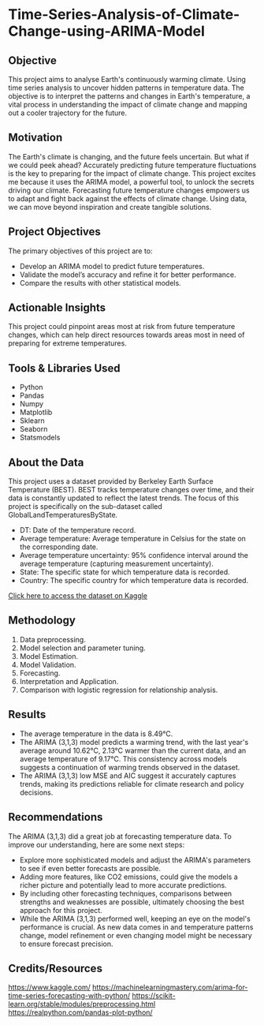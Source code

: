 # Time-Series-Analysis-of-Climate-Change-using-ARIMA-Model

## Objective
This project aims to analyse Earth's continuously warming climate. Using time series analysis to uncover hidden patterns in temperature data. The objective is to interpret the patterns and changes in Earth's temperature, a vital process in understanding the impact of climate change and mapping out a cooler trajectory for the future.


## Motivation
The Earth's climate is changing, and the future feels uncertain. But what if we could peek ahead? Accurately predicting future temperature fluctuations is the key to preparing for the impact of climate change. This project excites me because it uses the ARIMA model, a powerful tool, to unlock the secrets driving our climate. Forecasting future temperature changes empowers us to adapt and fight back against the effects of climate change. Using data, we can move beyond inspiration and create tangible solutions.

## Project Objectives
The primary objectives of this project are to:
- Develop an ARIMA model to predict future temperatures.
- Validate the model’s accuracy and refine it for better performance.
- Compare the results with other statistical models.
  
## Actionable Insights 
This project could pinpoint areas most at risk from future temperature changes, which can help direct resources towards areas most in need of preparing for extreme temperatures.

## Tools & Libraries Used
- Python 
- Pandas
- Numpy
- Matplotlib
- Sklearn
- Seaborn
- Statsmodels


## About the Data
This project uses a dataset provided by Berkeley Earth Surface Temperature (BEST). BEST tracks temperature changes over time, and their data is constantly updated to reflect the latest trends. The focus of this project is specifically on the sub-dataset called GlobalLandTemperaturesByState.

- DT: Date of the temperature record.
- Average temperature:	Average temperature in Celsius for the state on the corresponding date.
- Average temperature uncertainty:	95% confidence interval around the average temperature (capturing measurement uncertainty).
- State:	The specific state for which temperature data is recorded.
- Country:	The specific country for which temperature data is recorded.

[Click here to access the dataset on Kaggle](https://www.kaggle.com/datasets/berkeleyearth/climate-change-earth-surface-temperature-data?select=GlobalLandTemperaturesByState.csv)

## Methodology

1. Data preprocessing.
2. Model selection and parameter tuning.
3. Model Estimation.
4. Model Validation.
5. Forecasting.
6. Interpretation and Application.
7. Comparison with logistic regression for relationship analysis.

## Results

- The average temperature in the data is 8.49°C.
- The ARIMA (3,1,3) model predicts a warming trend, with the last year's average around 10.62°C, 2.13°C warmer than the current data, and an average temperature of 9.17°C. This consistency across models suggests a continuation of warming trends observed in the dataset.
- The ARIMA (3,1,3) low MSE and AIC suggest it accurately captures trends, making its predictions reliable for climate research and policy decisions. 

## Recommendations


The ARIMA (3,1,3) did a great job at forecasting temperature data. To improve our understanding, here are some next steps:

- Explore more sophisticated models and adjust the ARIMA's parameters to see if even better forecasts are possible.
- Adding more features, like CO2 emissions, could give the models a richer picture and potentially lead to more accurate predictions.
- By including other forecasting techniques, comparisons between strengths and weaknesses are possible, ultimately choosing the best approach for this project.
- While the ARIMA (3,1,3) performed well, keeping an eye on the model's performance is crucial. As new data comes in and temperature patterns change, model refinement or even changing model might be necessary to ensure forecast precision.


## Credits/Resources

https://www.kaggle.com/
https://machinelearningmastery.com/arima-for-time-series-forecasting-with-python/
https://scikit-learn.org/stable/modules/preprocessing.html
https://realpython.com/pandas-plot-python/
